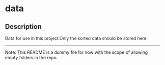 # data
## Description
Data for use in this project.Only the sorted data should be stored here.

---

Note: This README is a dummy file for now with the scope of allowing empty folders in the repo.
